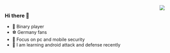 <img align="right" src="https://github-readme-stats.vercel.app/api?username=revercc&show_icons=true&locale=cn&PAT_1=">




### Hi there 👋
* 🧐 Binary player
* ⚽ Germany fans
* 🦄 Focus on pc and mobile security
* 🌱 I am learning android attack and defense recently





<!--
**revercc/revercc** is a ✨ _special_ ✨ repository because its `README.md` (this file) appears on your GitHub profile.

Here are some ideas to get you started:

- 🔭 I’m currently working on ...
- 🌱 I’m currently learning ...
- 👯 I’m looking to collaborate on ...
- 🤔 I’m looking for help with ...
- 💬 Ask me about ...
- 📫 How to reach me: ...
- 😄 Pronouns: ...
- ⚡ Fun fact: ...
-->
